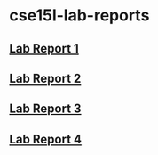# cse15l-lab-reports   
## [Lab Report 1](https://yuming73.github.io/cse15l-lab-reports/lab-report-1-week-2.html)
## [Lab Report 2](https://yuming73.github.io/cse15l-lab-reports/lab-report-2-week-4.html)
## [Lab Report 3](https://yuming73.github.io/cse15l-lab-reports/lab-report-3-week-6.html)
## [Lab Report 4](https://yuming73.github.io/cse15l-lab-reports/lab-report-4-week-8.html)
